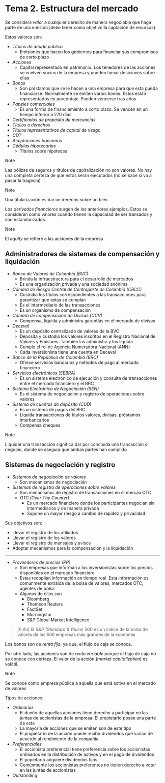 # Tema 2. Estructura del mercado

Se considera _valor_ a cualquier derecho de manera negociable que haga parte de una emisión (debe tener como objetivo la captación de recursos).

Estos valores son:
- _Títulos de deuda pública_
	- Emisiones que hacen los gobiernos para financiar sus compromisos de corto plazo
- _Acciones_
	- Capital representado en patrimonio. Los tenedores de las acciones se vuelven socios de la empresa y pueden tomar desiciones sobre ellas
- _Bonos_
	- Son préstamos que se le hacen a una empresa para que esta pueda financiarse. Normalmente se emiten varios bonos. Estos están representados en porcentaje. Pueden vencerse tras años
- _Papeles comerciales_
	- Es una forma de financiamiento a corto plazo. Se vencen en un tiempo inferior a 270 días
- _Certificados de propósito de mercancías_
- _Títulos o derechos_
- _Títulos representativos de capital de riesgo_
- _CDT_
- _Aceptaciones bancarias_
- _Cédulas hipotecarias_
	- Títulos sobre hipotecas

>[!Note]
>Las pólizas de seguros y títulos de capitalización no son valores. No hay una completa certeza de que estos serán ejecutados (no se sabe si va a pasar la tragedia)

>[!Note]
>Una titularización es dar un derecho sobre un bien

Los _derivados financieros_ surgen de los anteriores ejemplos. Estos se consideran como valores cuando tienen la capacidad de ser transados y son estandarizados.

>[!Note]
>El _equity_ se refiere a las acciones de la empresa


## Administradores de sistemas de compensación y liquidación

- _Banco de Valores de Colombia (BVC)_
	- Brinda la infraestructura para el desarrollo de mercados
	- Es una organización privada y una sociedad anónima
- _Cámara de Riesgo Central de Contraparte de Colombia (CRCC)_
	- Custodia los títulos correspondientes a las transacciones para garantizar que estas se cumplan
	- Es el intermediario de las transacciones
	- Es un organismo de compensación
- _Cámara de compensación de Divisas (CCV)_
	- Compensa, liquida y administra garantías en el mercado de divisas
- _Deceval_
	- Es un depósito centralizado de valores de la BVC
	- Deposita y custodia los valores inscritos en el Registro Nacional de Valores y Emisores. También los administra y los liquida
	- Cumple el rol de Agencia Numeradora Nacional (ANN)
	- Cada inversionista tiene una cuenta en Deceval
- _Banco de la República de Colombia (BRC)_
	- Ofrece servicios bancarios y métodos de pago al mercado financiero
- _Servicios electrónicos (SEBRA)_
	- Es un sistema electrónico de ejecución y consulta de transacciones entre el mercado financiero y el BRC
- _Sistema Electrónico de Negociación (SEN)_
	- Es el sistema de negociación y registro de operaciones sobre valores
- _Sistema de cuentas de depósito (CUD)_
	- Es un sistema de pagos del BRC
	- Liquida transacciones de títulos valores, divisas, préstamos interbancarios
	- Compensa cheques

>[!Note]
>Liquidar una transacción significa dar por concluida una transacción o negocio, donde se asegura que ambas partes han cumplido


## Sistemas de negociación y registro

- _Sistemas de negociación de valores_
	- Son mecanismos de negociación
- _Sistemas de registro de operaciones sobre valores_
	- Son mecanismos de registro de transacciones en el mercao OTC
	- _OTC (Over The Counter)_
		- Es un mercado financiero donde los participantes negocian sin intermediarios y de manera privada
		- Supone un mayor riesgo a cambio de rapidez y privacidad

Sus objetivos son:
- Llevar el registro de los afiliados
- Llevar el registro de los valores
- Llevar el registro de mensajes y avisos
- Adoptar mecanismos para la compensación y la liquidación

---

- _Proveedores de precios (PP)_
	- Son empresas que informan a los inversionistas sobre los precios disponibles en el mercado financiero
	- Estas recopilan información en tiempo real. Esta información es comúnmente extraida de la bolsa de valores, mercados OTC, agentes de bolsa
	- Algunos de ellos son
		- Bloomberg
		- Thomson Reuters
		- FactSet
		- Morningstar
		- S&P Global Market Intelligence



>[!Info]
>El _S&P (Standard & Pulse)_ 500 es un índice de la bolsa de valores de las 500 empresas más grandes de la economía
>


Los bonos son de _renta fija_, ya que, el flujo de caja se conoce.

Por otro lado, las acciones son de _renta variable_ porque el flujo de caja no se conoce con certeza. El valor de la acción (_market capitalization_) es volátil.

>[!Note]
>Se conoce como empresa pública a aquella que está activa en el mercado de valores


Tipos de acciones:
- _Ordinarias_
	- El dueño de aquellas acciones tiene derecho a participar en las juntas de accionistas de la empresa. El propietario posee una parte de esta
	- La mayoría de acciones que se emiten son de este tipo
	- El propietario de la acción puede recibir dividendos que varian de acuerdo al rendimiento de la compañía
- _Preferenciales_
	- El accionista preferencial tiene preferencia sobre los accionistas ordinarios en la distribución de activos y en el pago de dividendos
	- El popietario adquiere dividendos fijos
	- Comúnmente los accionistas preferentes no tienen derecho a votar en las juntas de accionistas
- _Outstanding_

